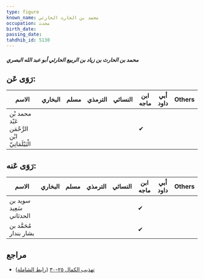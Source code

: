 ```yaml
---
type: figure
known_name: محمد بن الحارث الحارثي
occupation: محدث
birth_date:
passing_date:
tahdhib_id: 5130
---
```

##### محمد بن الحارث بن زياد بن الربيع الحارثي أبو عبد الله البصري

## رَوَى عَن:
| الاسم                                           | البخاري | مسلم | الترمذي | النسائي | ابن ماجه | أبي داود | Others |
| ----------------------------------------------- | ------- | ---- | ------- | ------- | -------- | -------- | ------ |
| محمد بْن عَبْد الرَّحْمَن ابْن الْبَيْلَمَانِيّ |         |      |         |         | ✔        |          |        |
## رَوَى عَنه:
| الاسم                   | البخاري | مسلم | الترمذي | النسائي | ابن ماجه | أبي داود | Others |
| ----------------------- | ------- | ---- | ------- | ------- | -------- | -------- | ------ |
| سويد بن سَعِيد الحدثاني |         |      |         |         | ✔        |          |        |
| مُحَمَّد بن بشار بندار  |         |      |         |         | ✔        |          |        |
## مراجع
- [تهذيب الكمال ٢٥-٣٠](obsidian://open?vault=Tahdhib-al-Kamal&file=Figures/٥١٣٠-محمد%20بن%20الحارث%20بن%20زياد%20بن%20الربيع%20الحارثي%20أبو%20عبد%20الله%20البصري) ([رابط الشاملة](https://shamela.ws/book/3722/13123))